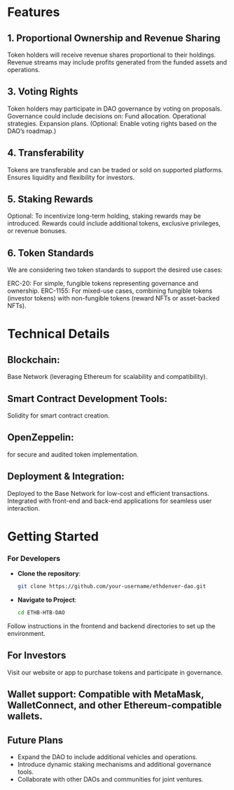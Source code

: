 # Features
## 1. Proportional Ownership and Revenue Sharing
Token holders will receive revenue shares proportional to their holdings.
Revenue streams may include profits generated from the funded assets and operations.

## 3. Voting Rights
Token holders may participate in DAO governance by voting on proposals.
Governance could include decisions on:
Fund allocation.
Operational strategies.
Expansion plans.
(Optional: Enable voting rights based on the DAO’s roadmap.)

## 4. Transferability
Tokens are transferable and can be traded or sold on supported platforms.
Ensures liquidity and flexibility for investors.

## 5. Staking Rewards
Optional: To incentivize long-term holding, staking rewards may be introduced.
Rewards could include additional tokens, exclusive privileges, or revenue bonuses.

## 6. Token Standards
We are considering two token standards to support the desired use cases:

ERC-20: For simple, fungible tokens representing governance and ownership.
ERC-1155: For mixed-use cases, combining fungible tokens (investor tokens) with non-fungible tokens (reward NFTs or asset-backed NFTs).

# Technical Details

## Blockchain: 
Base Network (leveraging Ethereum for scalability and compatibility).

## Smart Contract Development Tools:
Solidity for smart contract creation.

## OpenZeppelin:
for secure and audited token implementation.

## Deployment & Integration:
Deployed to the Base Network for low-cost and efficient transactions.
Integrated with front-end and back-end applications for seamless user interaction.

# Getting Started

### For Developers
- **Clone the repository**:
  ```bash
  git clone https://github.com/your-username/ethdenver-dao.git

- **Navigate to Project**:
  ```bash
  cd ETHB-HTB-DAO

Follow instructions in the frontend and backend directories to set up the environment.

## For Investors

Visit our website or app to purchase tokens and participate in governance.

## Wallet support: Compatible with MetaMask, WalletConnect, and other Ethereum-compatible wallets.

## Future Plans
* Expand the DAO to include additional vehicles and operations.
* Introduce dynamic staking mechanisms and additional governance tools.
* Collaborate with other DAOs and communities for joint ventures.


